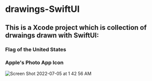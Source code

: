 # drawings-SwiftUI


## This is a Xcode project which is collection of drwaings drawn with SwiftUI:

### Flag of the United States


### Apple's Photo App Icon


![Screen Shot 2022-07-05 at 1 42 56 AM](https://user-images.githubusercontent.com/60959924/177193935-9114dd25-22f8-44a8-9084-15ea3f1b27bb.png)

